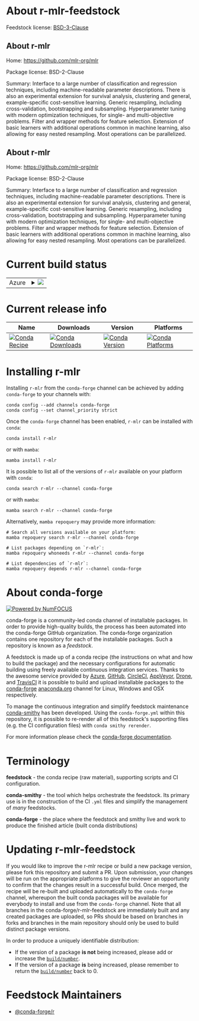About r-mlr-feedstock
=====================

Feedstock license: [BSD-3-Clause](https://github.com/conda-forge/r-mlr-feedstock/blob/main/LICENSE.txt)


About r-mlr
-----------

Home: https://github.com/mlr-org/mlr

Package license: BSD-2-Clause

Summary: Interface to a large number of classification and regression techniques, including machine-readable parameter descriptions. There is also an experimental extension for survival analysis, clustering and general, example-specific cost-sensitive learning. Generic resampling, including cross-validation, bootstrapping and subsampling. Hyperparameter tuning with modern optimization techniques, for single- and multi-objective problems. Filter and wrapper methods for feature selection. Extension of basic learners with additional operations common in machine learning, also allowing for easy nested resampling. Most operations can be parallelized.

About r-mlr
-----------

Home: https://github.com/mlr-org/mlr

Package license: BSD-2-Clause

Summary: Interface to a large number of classification and regression techniques, including machine-readable parameter descriptions. There is also an experimental extension for survival analysis, clustering and general, example-specific cost-sensitive learning. Generic resampling, including cross-validation, bootstrapping and subsampling. Hyperparameter tuning with modern optimization techniques, for single- and multi-objective problems. Filter and wrapper methods for feature selection. Extension of basic learners with additional operations common in machine learning, also allowing for easy nested resampling. Most operations can be parallelized.

Current build status
====================


<table>
    
  <tr>
    <td>Azure</td>
    <td>
      <details>
        <summary>
          <a href="https://dev.azure.com/conda-forge/feedstock-builds/_build/latest?definitionId=4247&branchName=main">
            <img src="https://dev.azure.com/conda-forge/feedstock-builds/_apis/build/status/r-mlr-feedstock?branchName=main">
          </a>
        </summary>
        <table>
          <thead><tr><th>Variant</th><th>Status</th></tr></thead>
          <tbody><tr>
              <td>linux_64_r_base4.3</td>
              <td>
                <a href="https://dev.azure.com/conda-forge/feedstock-builds/_build/latest?definitionId=4247&branchName=main">
                  <img src="https://dev.azure.com/conda-forge/feedstock-builds/_apis/build/status/r-mlr-feedstock?branchName=main&jobName=linux&configuration=linux%20linux_64_r_base4.3" alt="variant">
                </a>
              </td>
            </tr><tr>
              <td>linux_64_r_base4.4</td>
              <td>
                <a href="https://dev.azure.com/conda-forge/feedstock-builds/_build/latest?definitionId=4247&branchName=main">
                  <img src="https://dev.azure.com/conda-forge/feedstock-builds/_apis/build/status/r-mlr-feedstock?branchName=main&jobName=linux&configuration=linux%20linux_64_r_base4.4" alt="variant">
                </a>
              </td>
            </tr><tr>
              <td>osx_64_r_base4.3</td>
              <td>
                <a href="https://dev.azure.com/conda-forge/feedstock-builds/_build/latest?definitionId=4247&branchName=main">
                  <img src="https://dev.azure.com/conda-forge/feedstock-builds/_apis/build/status/r-mlr-feedstock?branchName=main&jobName=osx&configuration=osx%20osx_64_r_base4.3" alt="variant">
                </a>
              </td>
            </tr><tr>
              <td>osx_64_r_base4.4</td>
              <td>
                <a href="https://dev.azure.com/conda-forge/feedstock-builds/_build/latest?definitionId=4247&branchName=main">
                  <img src="https://dev.azure.com/conda-forge/feedstock-builds/_apis/build/status/r-mlr-feedstock?branchName=main&jobName=osx&configuration=osx%20osx_64_r_base4.4" alt="variant">
                </a>
              </td>
            </tr><tr>
              <td>osx_arm64_r_base4.3</td>
              <td>
                <a href="https://dev.azure.com/conda-forge/feedstock-builds/_build/latest?definitionId=4247&branchName=main">
                  <img src="https://dev.azure.com/conda-forge/feedstock-builds/_apis/build/status/r-mlr-feedstock?branchName=main&jobName=osx&configuration=osx%20osx_arm64_r_base4.3" alt="variant">
                </a>
              </td>
            </tr><tr>
              <td>osx_arm64_r_base4.4</td>
              <td>
                <a href="https://dev.azure.com/conda-forge/feedstock-builds/_build/latest?definitionId=4247&branchName=main">
                  <img src="https://dev.azure.com/conda-forge/feedstock-builds/_apis/build/status/r-mlr-feedstock?branchName=main&jobName=osx&configuration=osx%20osx_arm64_r_base4.4" alt="variant">
                </a>
              </td>
            </tr><tr>
              <td>win_64_r_base4.3</td>
              <td>
                <a href="https://dev.azure.com/conda-forge/feedstock-builds/_build/latest?definitionId=4247&branchName=main">
                  <img src="https://dev.azure.com/conda-forge/feedstock-builds/_apis/build/status/r-mlr-feedstock?branchName=main&jobName=win&configuration=win%20win_64_r_base4.3" alt="variant">
                </a>
              </td>
            </tr><tr>
              <td>win_64_r_base4.4</td>
              <td>
                <a href="https://dev.azure.com/conda-forge/feedstock-builds/_build/latest?definitionId=4247&branchName=main">
                  <img src="https://dev.azure.com/conda-forge/feedstock-builds/_apis/build/status/r-mlr-feedstock?branchName=main&jobName=win&configuration=win%20win_64_r_base4.4" alt="variant">
                </a>
              </td>
            </tr>
          </tbody>
        </table>
      </details>
    </td>
  </tr>
</table>

Current release info
====================

| Name | Downloads | Version | Platforms |
| --- | --- | --- | --- |
| [![Conda Recipe](https://img.shields.io/badge/recipe-r--mlr-green.svg)](https://anaconda.org/conda-forge/r-mlr) | [![Conda Downloads](https://img.shields.io/conda/dn/conda-forge/r-mlr.svg)](https://anaconda.org/conda-forge/r-mlr) | [![Conda Version](https://img.shields.io/conda/vn/conda-forge/r-mlr.svg)](https://anaconda.org/conda-forge/r-mlr) | [![Conda Platforms](https://img.shields.io/conda/pn/conda-forge/r-mlr.svg)](https://anaconda.org/conda-forge/r-mlr) |

Installing r-mlr
================

Installing `r-mlr` from the `conda-forge` channel can be achieved by adding `conda-forge` to your channels with:

```
conda config --add channels conda-forge
conda config --set channel_priority strict
```

Once the `conda-forge` channel has been enabled, `r-mlr` can be installed with `conda`:

```
conda install r-mlr
```

or with `mamba`:

```
mamba install r-mlr
```

It is possible to list all of the versions of `r-mlr` available on your platform with `conda`:

```
conda search r-mlr --channel conda-forge
```

or with `mamba`:

```
mamba search r-mlr --channel conda-forge
```

Alternatively, `mamba repoquery` may provide more information:

```
# Search all versions available on your platform:
mamba repoquery search r-mlr --channel conda-forge

# List packages depending on `r-mlr`:
mamba repoquery whoneeds r-mlr --channel conda-forge

# List dependencies of `r-mlr`:
mamba repoquery depends r-mlr --channel conda-forge
```


About conda-forge
=================

[![Powered by
NumFOCUS](https://img.shields.io/badge/powered%20by-NumFOCUS-orange.svg?style=flat&colorA=E1523D&colorB=007D8A)](https://numfocus.org)

conda-forge is a community-led conda channel of installable packages.
In order to provide high-quality builds, the process has been automated into the
conda-forge GitHub organization. The conda-forge organization contains one repository
for each of the installable packages. Such a repository is known as a *feedstock*.

A feedstock is made up of a conda recipe (the instructions on what and how to build
the package) and the necessary configurations for automatic building using freely
available continuous integration services. Thanks to the awesome service provided by
[Azure](https://azure.microsoft.com/en-us/services/devops/), [GitHub](https://github.com/),
[CircleCI](https://circleci.com/), [AppVeyor](https://www.appveyor.com/),
[Drone](https://cloud.drone.io/welcome), and [TravisCI](https://travis-ci.com/)
it is possible to build and upload installable packages to the
[conda-forge](https://anaconda.org/conda-forge) [anaconda.org](https://anaconda.org/)
channel for Linux, Windows and OSX respectively.

To manage the continuous integration and simplify feedstock maintenance
[conda-smithy](https://github.com/conda-forge/conda-smithy) has been developed.
Using the ``conda-forge.yml`` within this repository, it is possible to re-render all of
this feedstock's supporting files (e.g. the CI configuration files) with ``conda smithy rerender``.

For more information please check the [conda-forge documentation](https://conda-forge.org/docs/).

Terminology
===========

**feedstock** - the conda recipe (raw material), supporting scripts and CI configuration.

**conda-smithy** - the tool which helps orchestrate the feedstock.
                   Its primary use is in the construction of the CI ``.yml`` files
                   and simplify the management of *many* feedstocks.

**conda-forge** - the place where the feedstock and smithy live and work to
                  produce the finished article (built conda distributions)


Updating r-mlr-feedstock
========================

If you would like to improve the r-mlr recipe or build a new
package version, please fork this repository and submit a PR. Upon submission,
your changes will be run on the appropriate platforms to give the reviewer an
opportunity to confirm that the changes result in a successful build. Once
merged, the recipe will be re-built and uploaded automatically to the
`conda-forge` channel, whereupon the built conda packages will be available for
everybody to install and use from the `conda-forge` channel.
Note that all branches in the conda-forge/r-mlr-feedstock are
immediately built and any created packages are uploaded, so PRs should be based
on branches in forks and branches in the main repository should only be used to
build distinct package versions.

In order to produce a uniquely identifiable distribution:
 * If the version of a package **is not** being increased, please add or increase
   the [``build/number``](https://docs.conda.io/projects/conda-build/en/latest/resources/define-metadata.html#build-number-and-string).
 * If the version of a package **is** being increased, please remember to return
   the [``build/number``](https://docs.conda.io/projects/conda-build/en/latest/resources/define-metadata.html#build-number-and-string)
   back to 0.

Feedstock Maintainers
=====================

* [@conda-forge/r](https://github.com/orgs/conda-forge/teams/r/)

